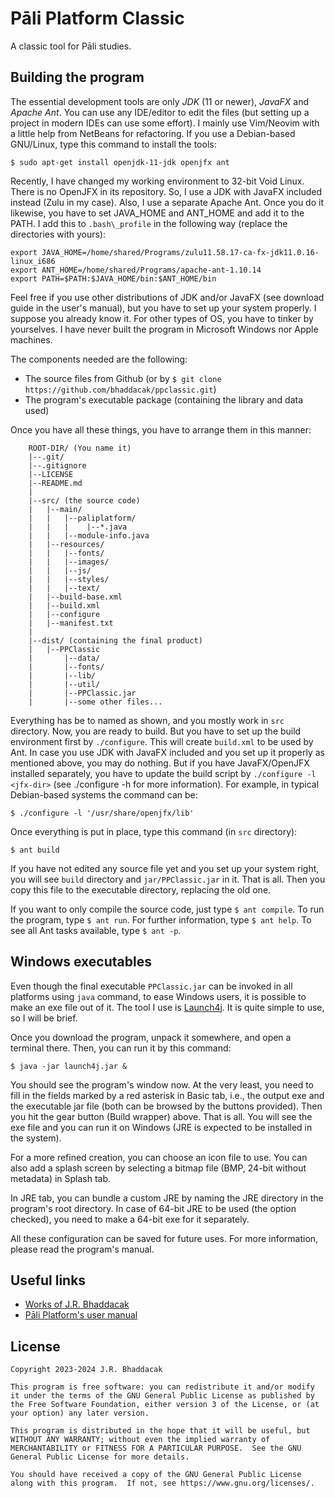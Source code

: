 # Pāli Platform Classic
A classic tool for Pāli studies.

## Building the program

The essential development tools are only *JDK* (11 or newer), *JavaFX* and *Apache Ant*. You can use any IDE/editor to edit the files (but setting up a project in modern IDEs can use some effort). I mainly use Vim/Neovim with a little help from NetBeans for refactoring. If you use a Debian-based GNU/Linux, type this command to install the tools:

```
$ sudo apt-get install openjdk-11-jdk openjfx ant
```

Recently, I have changed my working environment to 32-bit Void Linux. There is no OpenJFX in its repository. So, I use a JDK with JavaFX included instead (Zulu in my case). Also, I use a separate Apache Ant. Once you do it likewise, you have to set JAVA\_HOME and ANT\_HOME and add it to the PATH. I add this to `.bash\_profile` in the following way (replace the directories with yours):

```
export JAVA_HOME=/home/shared/Programs/zulu11.58.17-ca-fx-jdk11.0.16-linux_i686
export ANT_HOME=/home/shared/Programs/apache-ant-1.10.14
export PATH=$PATH:$JAVA_HOME/bin:$ANT_HOME/bin

```

Feel free if you use other distributions of JDK and/or JavaFX (see download guide in the user's manual), but you have to set up your system properly. I suppose you already know it. For other types of OS, you have to tinker by yourselves. I have never built the program in Microsoft Windows nor Apple machines.

The components needed are the following:
- The source files from Github (or by `$ git clone https://github.com/bhaddacak/ppclassic.git`)
- The program's executable package (containing the library and data used)

Once you have all these things, you have to arrange them in this manner:

```
	ROOT-DIR/ (You name it)
	|--.git/
	|--.gitignore
    |--LICENSE
    |--README.md
	|
	|--src/ (the source code)
	|   |--main/
	|   |   |--paliplatform/
	|   |   |    |--*.java
	|   |   |--module-info.java
	|   |--resources/
	|   |   |--fonts/
	|   |   |--images/
	|   |   |--js/
	|   |   |--styles/
	|   |   |--text/
	|   |--build-base.xml
	|   |--build.xml
	|   |--configure
	|   |--manifest.txt
	|
	|--dist/ (containing the final product)
	|   |--PPClassic
	|       |--data/
	|       |--fonts/
	|       |--lib/
	|       |--util/
	|       |--PPClassic.jar
	|       |--some other files...
```

Everything has be to named as shown, and you mostly work in `src` directory. Now, you are ready to build. But you have to set up the build environment first by `./configure`. This will create `build.xml` to be used by Ant. In case you use JDK with JavaFX included and you set up it properly as mentioned above, you may do nothing. But if you have JavaFX/OpenJFX installed separately, you have to update the build script by `./configure -l <jfx-dir>` (see ./configure -h for more information). For example, in typical Debian-based systems the command can be:

```
$ ./configure -l '/usr/share/openjfx/lib'
```

Once everything is put in place, type this command (in `src` directory):

```
$ ant build
```

If you have not edited any source file yet and you set up your system right, you will see `build` directory and `jar/PPClassic.jar` in it. That is all. Then you copy this file to the executable directory, replacing the old one.

If you want to only compile the source code, just type `$ ant compile`. To run the program, type `$ ant run`. For further information, type `$ ant help`. To see all Ant tasks available, type `$ ant -p`.

## Windows executables

Even though the final executable `PPClassic.jar` can be invoked in all platforms using `java` command, to ease Windows users, it is possible to make an exe file out of it. The tool I use is [Launch4j](http://launch4j.sourceforge.net). It is quite simple to use, so I will be brief.

Once you download the program, unpack it somewhere, and open a terminal there. Then, you can run it by this command:

```
$ java -jar launch4j.jar &
```

You should see the program's window now. At the very least, you need to fill in the fields marked by a red asterisk in Basic tab, i.e., the output exe and the executable jar file (both can be browsed by the buttons provided). Then you hit the gear button (Build wrapper) above. That is all. You will see the exe file and you can run it on Windows (JRE is expected to be installed in the system).

For a more refined creation, you can choose an icon file to use. You can also add a splash screen by selecting a bitmap file (BMP, 24-bit without metadata) in Splash tab.

In JRE tab, you can bundle a custom JRE by naming the JRE directory in the program's root directory. In case of 64-bit JRE to be used (the option checked), you need to make a 64-bit exe for it separately.

All these configuration can be saved for future uses. For more information, please read the program's manual.

## Useful links
- [Works of J.R. Bhaddacak](https://bhaddacak.github.io)
- [Pāli Platform's user manual](https://bhaddacak.github.io/ppmanual)

## License
```
Copyright 2023-2024 J.R. Bhaddacak

This program is free software: you can redistribute it and/or modify
it under the terms of the GNU General Public License as published by
the Free Software Foundation, either version 3 of the License, or (at
your option) any later version.

This program is distributed in the hope that it will be useful, but
WITHOUT ANY WARRANTY; without even the implied warranty of
MERCHANTABILITY or FITNESS FOR A PARTICULAR PURPOSE.  See the GNU
General Public License for more details.

You should have received a copy of the GNU General Public License
along with this program.  If not, see https://www.gnu.org/licenses/.
```
